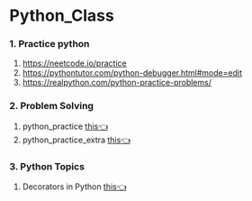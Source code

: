 # Python_Class

### 1. Practice python
1. https://neetcode.io/practice
2. https://pythontutor.com/python-debugger.html#mode=edit
3. https://realpython.com/python-practice-problems/

### 2. Problem Solving
1. python_practice [this👈](https://github.com/ChetanKnowIt/Python_Class/blob/main/python_practice.ipynb)
2. python_practice_extra [this👈](https://github.com/ChetanKnowIt/Python_Class/blob/main/python_practice_extra.ipynb)

### 3. Python Topics
1. Decorators in Python [this👈](https://github.com/ChetanKnowIt/Python_Class/blob/main/Python_Decorators.ipynb)
